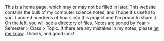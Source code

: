 This is a home page, which may or may not be filled in later. This website contains the bulk of my computer science notes, and I hope it's useful to you. I poured hundreds of hours into this project and I'm proud to share it. On the left, you will see a directory of files. Notes are sorted by Year > Semester > Class > Topic. If there are any mistakes in my notes, please [let me know](https://github.com/benjitusk/Computer-Science-Notes/issues/new/choose). Thanks, and good luck!